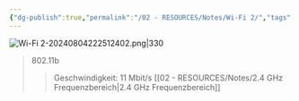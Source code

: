 ```yaml
---
{"dg-publish":true,"permalink":"/02 - RESOURCES/Notes/Wi-Fi 2/","tags":["netzwerk/wifi"],"noteIcon":"","updated":"2024-08-04T22:35:16.696+02:00"}
---
```


![Wi-Fi 2-20240804222512402.png|330](/img/user/02%20-%20RESOURCES/Files/IMG/Wi-Fi%202-20240804222512402.png)
>802.11b
>>Geschwindigkeit: 11 Mbit/s
>>[[02 - RESOURCES/Notes/2.4 GHz Frequenzbereich\|2.4 GHz Frequenzbereich]]